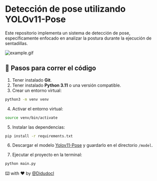 # Detección de pose utilizando YOLOv11-Pose

Este repositorio implementa un sistema de detección de pose, específicamente enfocado en analizar la postura durante la ejecución de sentadillas.

![example.gif](/img/example.gif)

## 🧪 Pasos para correr el código

1. Tener instalado **Git**.
2. Tener instalado **Python 3.11** o una versión compatible.
3. Crear un entorno virtual:

```bash
python3 -m venv venv
```

4. Activar el entorno virtual:

```bash
source venv/bin/activate
```

5. Instalar las dependencias:

```bash
pip install -r requirements.txt
```

6. Descargar el modelo [Yolov11-Pose](https://github.com/ultralytics/assets/releases/download/v8.3.0/yolo11n-pose.pt) y guardarlo en el directorio `/model`.

7. Ejecutar el proyecto en la terminal:

```bash
python main.py
```

⌨️ with ❤️ by [@Didudocl](https://github.com/Didudocl)